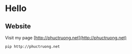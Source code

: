 # Hello



## Website 

Visit my page [http://phuctruong.net](http://phuctruong.net)

```bash
pip http://phuctruong.net
```
